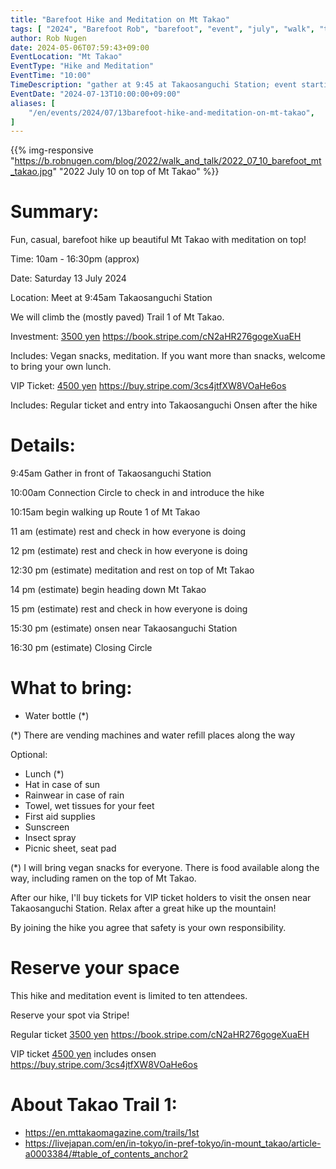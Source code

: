 ```yaml
---
title: "Barefoot Hike and Meditation on Mt Takao"
tags: [ "2024", "Barefoot Rob", "barefoot", "event", "july", "walk", "takao", "はだし", "高尾山", "裸足のロブ" ]
author: Rob Nugen
date: 2024-05-06T07:59:43+09:00
EventLocation: "Mt Takao"
EventType: "Hike and Meditation"
EventTime: "10:00"
TimeDescription: "gather at 9:45 at Takaosanguchi Station; event starting at 10:00"
EventDate: "2024-07-13T10:00:00+09:00"
aliases: [
    "/en/events/2024/07/13barefoot-hike-and-meditation-on-mt-takao",
]
---
```


{{% img-responsive "https://b.robnugen.com/blog/2022/walk_and_talk/2022_07_10_barefoot_mt_takao.jpg" "2022 July 10 on top of Mt Takao" %}}

# Summary:

Fun, casual, barefoot hike up beautiful Mt Takao with meditation on top!

Time: 10am - 16:30pm (approx)

Date: Saturday 13 July 2024

Location: Meet at 9:45am Takaosanguchi Station

We will climb the (mostly paved) Trail 1 of Mt Takao.

Investment: [3500 yen](https://book.stripe.com/cN2aHR276gogeXuaEH) https://book.stripe.com/cN2aHR276gogeXuaEH

Includes: Vegan snacks, meditation.
If you want more than snacks, welcome to bring your own lunch.

VIP Ticket: [4500 yen](https://buy.stripe.com/3cs4jtfXW8VOaHe6os) https://buy.stripe.com/3cs4jtfXW8VOaHe6os

Includes: Regular ticket and entry into Takaosanguchi Onsen after the hike

# Details:

9:45am Gather in front of Takaosanguchi Station

10:00am Connection Circle to check in and introduce the hike

10:15am begin walking up Route 1 of Mt Takao

11 am (estimate) rest and check in how everyone is doing

12 pm (estimate) rest and check in how everyone is doing

12:30 pm (estimate) meditation and rest on top of Mt Takao

14 pm (estimate) begin heading down Mt Takao

15 pm (estimate) rest and check in how everyone is doing

15:30 pm (estimate) onsen near Takaosanguchi Station

16:30 pm (estimate) Closing Circle

# What to bring:

* Water bottle (*)

(*) There are vending machines and water refill places along the way

Optional:

* Lunch (*)
* Hat in case of sun
* Rainwear in case of rain
* Towel, wet tissues for your feet
* First aid supplies
* Sunscreen
* Insect spray
* Picnic sheet, seat pad

(*) I will bring vegan snacks for everyone.
There is food available along the way,
including ramen on the top of Mt Takao.

After our hike, I'll buy tickets for VIP ticket holders
to visit the onsen near
Takaosanguchi Station.  Relax after a great hike up the mountain!

By joining the hike you agree that safety is your own responsibility.

# Reserve your space

This hike and meditation event is limited to ten attendees.

Reserve your spot via Stripe!

Regular ticket [3500 yen](https://book.stripe.com/cN2aHR276gogeXuaEH) https://book.stripe.com/cN2aHR276gogeXuaEH

VIP ticket [4500 yen](https://buy.stripe.com/3cs4jtfXW8VOaHe6os) includes onsen https://buy.stripe.com/3cs4jtfXW8VOaHe6os


# About Takao Trail 1:

* https://en.mttakaomagazine.com/trails/1st
* https://livejapan.com/en/in-tokyo/in-pref-tokyo/in-mount_takao/article-a0003384/#table_of_contents_anchor2
